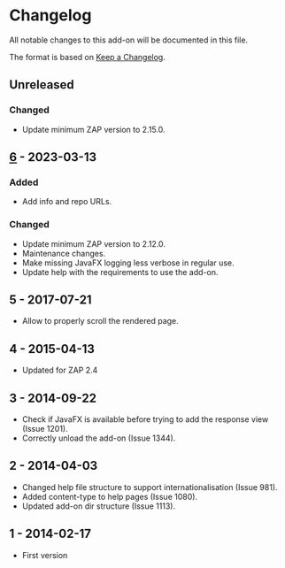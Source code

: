 # Changelog
All notable changes to this add-on will be documented in this file.

The format is based on [Keep a Changelog](https://keepachangelog.com/en/1.0.0/).

## Unreleased
### Changed
- Update minimum ZAP version to 2.15.0.

## [6] - 2023-03-13
### Added
- Add info and repo URLs.

### Changed
- Update minimum ZAP version to 2.12.0.
- Maintenance changes.
- Make missing JavaFX logging less verbose in regular use.
- Update help with the requirements to use the add-on.

## 5 - 2017-07-21

- Allow to properly scroll the rendered page.

## 4 - 2015-04-13

- Updated for ZAP 2.4

## 3 - 2014-09-22

- Check if JavaFX is available before trying to add the response view (Issue 1201).
- Correctly unload the add-on (Issue 1344).

## 2 - 2014-04-03

- Changed help file structure to support internationalisation (Issue 981).
- Added content-type to help pages (Issue 1080).
- Updated add-on dir structure (Issue 1113).

## 1 - 2014-02-17

- First version

[6]: https://github.com/zaproxy/zap-extensions/releases/browserView-v6
